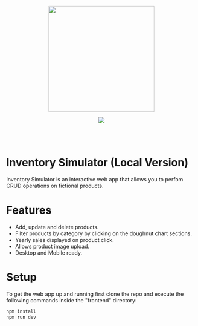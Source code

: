 <p align="center"><img align="center" width="280" src="./.github/logo-light.svg#gh-light-mode-only"/></p>
<p align="center"><img src="https://skillicons.dev/icons?i=react,vite,ts" /><br/></p>
<br/><br/>

# Inventory Simulator (Local Version)

Inventory Simulator is an interactive web app that allows you to perfom CRUD operations on fictional products.

# Features

- Add, update and delete products.
- Filter products by category by clicking on the doughnut chart sections.
- Yearly sales displayed on product click.
- Allows product image upload.
- Desktop and Mobile ready.

# Setup

To get the web app up and running first clone the repo and execute the following commands inside the "frontend" directory:
```bash
npm install
npm run dev
```